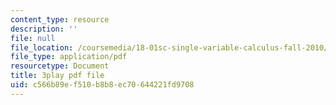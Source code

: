 ```yaml
---
content_type: resource
description: ''
file: null
file_location: /coursemedia/18-01sc-single-variable-calculus-fall-2010/c566b89ef510b8b8ec70644221fd9708_1RLctDS2hUQ.pdf
file_type: application/pdf
resourcetype: Document
title: 3play pdf file
uid: c566b89e-f510-b8b8-ec70-644221fd9708
---
```

